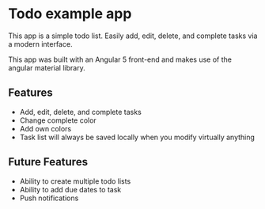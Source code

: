 # Todo example app

This app is a simple todo list. Easily add, edit, delete, and complete tasks via a modern interface.

This app was built with an Angular 5 front-end and makes use of the angular material library.

## Features
* Add, edit, delete, and complete tasks
* Change complete color
* Add own colors
* Task list will always be saved locally when you modify virtually anything

## Future Features
* Ability to create multiple todo lists
* Ability to add due dates to task
* Push notifications